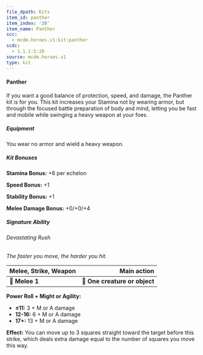 ```yaml
---
file_dpath: Kits
item_id: panther
item_index: '20'
item_name: Panther
scc:
  - mcdm.heroes.v1:kit:panther
scdc:
  - 1.1.1:5:20
source: mcdm.heroes.v1
type: kit
---
```


#### Panther

If you want a good balance of protection, speed, and damage, the Panther kit is for you. This kit increases your Stamina not by wearing armor, but through the focused battle preparation of body and mind, letting you be fast and mobile while swinging a heavy weapon at your foes.

##### Equipment

You wear no armor and wield a heavy weapon.

##### Kit Bonuses

**Stamina Bonus:** +6 per echelon

**Speed Bonus:** +1

**Stability Bonus:** +1

**Melee Damage Bonus:** +0/+0/+4

##### Signature Ability

###### Devastating Rush

*The faster you move, the harder you hit.*

| **Melee, Strike, Weapon** |               **Main action** |
| ------------------------- | ----------------------------: |
| **📏 Melee 1**            | **🎯 One creature or object** |

**Power Roll + Might or Agility:**

- **≤11:** 3 + M or A damage
- **12-16:** 6 + M or A damage
- **17+:** 13 + M or A damage

**Effect:** You can move up to 3 squares straight toward the target before this strike, which deals extra damage equal to the number of squares you move this way.
